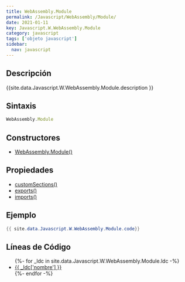 ```yaml
---
title: WebAssembly.Module
permalink: /Javascript/WebAssembly/Module/
date: 2021-01-11
key: Javascript.W.WebAssembly.Module
category: javascript
tags: ['objeto javascript']
sidebar: 
  nav: javascript
---
```


## Descripción
{{site.data.Javascript.W.WebAssembly.Module.description }}

## Sintaxis
~~~javascript
WebAssembly.Module
~~~

## Constructores
* [WebAssembly.Module()](/Javascript/WebAssembly/Module/WebAssembly/Module/)

## Propiedades
* [customSections()](/Javascript/WebAssembly/Module/customSections())
* [exports()](/Javascript/WebAssembly/Module/exports())
* [imports()](/Javascript/WebAssembly/Module/imports())

## Ejemplo
~~~java
{{ site.data.Javascript.W.WebAssembly.Module.code}}
~~~

## Líneas de Código
<ul>
{%- for _ldc in site.data.Javascript.W.WebAssembly.Module.ldc -%}
   <li>
       <a href="{{_ldc['url'] }}">{{ _ldc['nombre'] }}</a>
   </li>
{%- endfor -%}
</ul>
